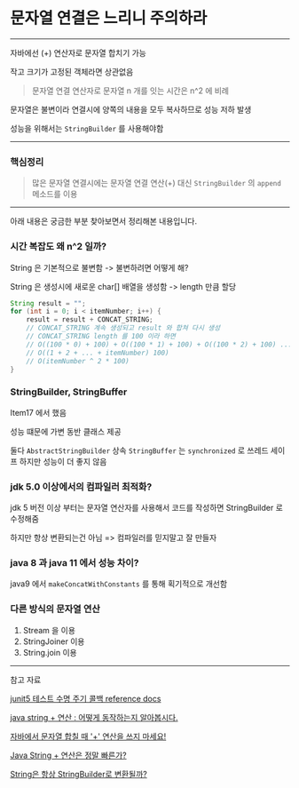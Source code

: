 # 문자열 연결은 느리니 주의하라

---

자바에선 (+) 연산자로 문자열 합치기 가능

작고 크기가 고정된 객체라면 상관없음

> 문자열 연결 연산자로 문자열 n 개를 잇는 시간은 n^2 에 비례

문자열은 불변이라 연결시에 양쪽의 내용을 모두 복사하므로 성능 저하 발생

성능을 위해서는 `StringBuilder` 를 사용해야함

---

### 핵심정리

> 많은 문자열 연결시에는 문자열 연결 연산(+) 대신 `StringBuilder` 의 `append` 메소드를 이용 


---

아래 내용은 궁금한 부분 찾아보면서 정리해본 내용입니다.

### 시간 복잡도 왜 n^2 일까?

String 은 기본적으로 불변함 -> 불변하려면 어떻게 해?

String 은 생성시에 새로운 char[] 배열을 생성함 -> length 만큼 할당

```java
String result = "";
for (int i = 0; i < itemNumber; i++) {
    result = result + CONCAT_STRING;
    // CONCAT_STRING 계속 생성되고 result 와 합쳐 다시 생성
    // CONCAT_STRING length 를 100 이라 하면
    // O((100 * 0) + 100) + O((100 * 1) + 100) + O((100 * 2) + 100) ... + O((100 * itemNumber -1) + 100)
    // O((1 + 2 + ... + itemNumber) 100)
    // O(itemNumber ^ 2 * 100)    
}

```


### StringBuilder, StringBuffer

Item17 에서 했음

성능 떄문에 가변 동반 클래스 제공

둘다 `AbstractStringBuilder` 상속 `StringBuffer` 는 `synchronized` 로 쓰레드 세이프 하지만
성능이 더 좋지 않음


### jdk 5.0 이상에서의 컴파일러 최적화?

jdk 5 버전 이상 부터는 문자열 연산자를 사용해서 코드를 작성하면 StringBuilder 로 수정해줌

하지만 항상 변환되는건 아님 => 컴파일러를 믿지말고 잘 만들자


### java 8 과 java 11 에서 성능 차이?

java9 에서 `makeConcatWithConstants` 를 통해 획기적으로 개선함


### 다른 방식의 문자열 연산

1. Stream 을 이용
2. StringJoiner 이용
3. String.join 이용


---

참고 자료

[junit5 테스트 수명 주기 콜백 reference docs](https://junit.org/junit5/docs/current/user-guide/#extensions-lifecycle-callbacks-timing-extension)

[java string + 연산 : 어떻게 동작하는지 알아봅시다.](https://codingdog.tistory.com/entry/java-string-연산-어떻게-동작하는지-알아봅시다)

[자바에서 문자열 합칠 때 '+' 연산을 쓰지 마세요!](https://nahwasa.com/entry/자바에서-String에-대한-연산을-쓰지-마세요-StringBuilder-StringBuffer)

[Java String + 연산은 정말 빠른가?](https://sundries-in-myidea.tistory.com/139)

[String은 항상 StringBuilder로 변환될까?](https://siyoon210.tistory.com/160)

